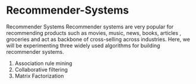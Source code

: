# Recommender-Systems
Recommender Systems
Recommender systems are very popular for recommending products such as movies, music, news, books, articles , groceries and act as 
backbone of cross-selling across industries.
Here, we will be experimenting three widely used algorithms for building recommender systems.
1) Association rule mining
2) Collaborative filtering
3) Matrix Factorization
